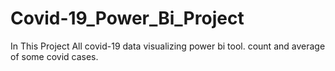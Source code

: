 # Covid-19_Power_Bi_Project
In This Project All covid-19 data visualizing power bi tool.
count and average of some covid cases.
